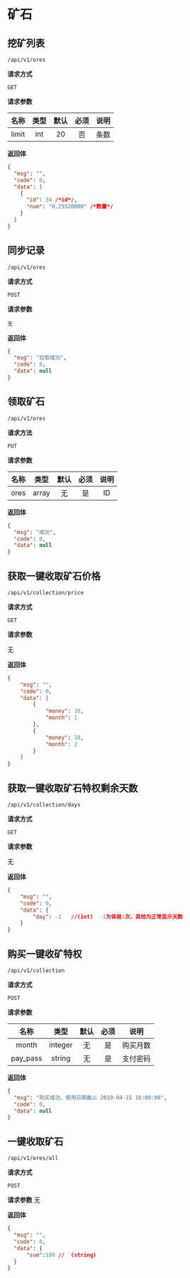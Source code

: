 # 矿石

## 挖矿列表

`/api/v1/ores`

**请求方式**

`GET`

**请求参数**

| 名称  | 类型 | 默认 | 必须 | 说明 |
| :---: | :--: | :--: | :--: | :--: |
| limit | int  |  20  |  否  | 条数 |

**返回体**

```json
{
  "msg": "",
  "code": 0,
  "data": [
    {
      "id": 34 /*id*/,
      "num": "0.25520000" /*数量*/
    }
  ]
}
```

## 同步记录

`/api/v1/ores`

**请求方式**

`POST`

**请求参数**

`无`

**返回体**

```json
{
  "msg": "拉取成功",
  "code": 0,
  "data": null
}
```

## 领取矿石

`/api/v1/ores`

**请求方法**

`PUT`

**请求参数**

| 名称 | 类型  | 默认 | 必须 | 说明 |
| :--: | :---: | :--: | :--: | :--: |
| ores | array |  无  |  是  |  ID  |

**返回体**

```json
{
  "msg": "成功",
  "code": 0,
  "data": null
}
```

## 获取一键收取矿石价格

`/api/v1/collection/price`

**请求方式**

`GET`

**请求参数**

无

**返回体**

```json
{
    "msg": "",
    "code": 0,
    "data": [
        {
            "money": 10,
            "month": 1
        },
        {
            "money": 18,
            "month": 2
        }
    ]
}
```

## 获取一键收取矿石特权剩余天数

`/api/v1/collection/days`

**请求方式**

`GET`

**请求参数**

无

**返回体**

```json
{
    "msg": "",
    "code": 0,
    "data": {
        "day": -1   //(int)  -1为体验1次，其他为正常显示天数
    }
}
```

## 购买一键收矿特权

`/api/v1/collection`

**请求方式**

`POST`

**请求参数**

| 名称 | 类型  | 默认 | 必须 | 说明 |
| :--: | :---: | :--: | :--: | :--: |
| month | integer |  无  |  是  |  购买月数  |
| pay_pass | string |  无  |  是  |  支付密码  |

**返回体**

```json
{
  "msg": "购买成功，使用日期截止 2019-04-15 16:00:00",
  "code": 0,
  "data": null
}
```

## 一键收取矿石

`/api/v1/ores/all`

**请求方式**

`POST`

**请求参数**
无

**返回体**

```json
{
  "msg": "",
  "code": 0,
  "data": {
      "sum":100 //  (string)
  }
}
```
